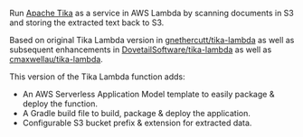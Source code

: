 Run [Apache Tika](https://tika.apache.org) as a service in AWS Lambda by
scanning documents in S3 and storing the extracted text back to S3.

Based on original Tika Lambda version in
[gnethercutt/tika-lambda](https://github.com/gnethercutt/tika-lambda) as well
as subsequent enhancements in
[DovetailSoftware/tika-lambda](https://github.com/DovetailSoftware/tika-lambda)
as well as [cmaxwellau/tika-lambda](https://github.com/cmaxwellau/tika-lambda).

This version of the Tika Lambda function adds:
* An AWS Serverless Application Model template to easily package & deploy the function.
* A Gradle build file to build, package & deploy the application.
* Configurable S3 bucket prefix & extension for extracted data.
